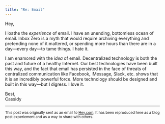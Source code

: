 ```yaml
---
title: "Re: Email"
---
```


Hey,

I loathe the _experience_ of email. I have an unending, bottomless ocean of email. Inbox Zero is a myth that would require archiving everything and pretending none of it mattered, or spending more hours than there are in a day—every day—to tame things. I hate it.

I am enamored with the _idea_ of email. Decentralized technology is both the past and future of a healthy Internet. Our best technologies have been built this way, and the fact that email has persisted in the face of threats of centralized communication like Facebook, iMessage, Slack, etc. shows that it is an incredibly powerful force. More technology should be designed and built in this way—but I digress. I love it.

Best,<br />
Cassidy

---

<small markdown="1">This post was originally sent as an email to [Hey.com](https://hey.com). It has been reproduced here as a blog post experiement and as a way to share with others.</small>
